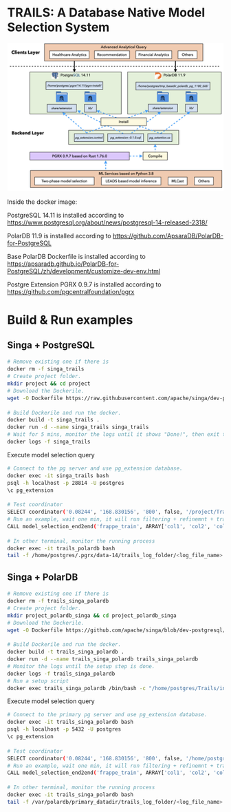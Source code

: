 <!--
    Licensed to the Apache Software Foundation (ASF) under one
    or more contributor license agreements.  See the NOTICE file
    distributed with < this work for additional information
    regarding copyright ownership.  The ASF licenses this file
    to you under the Apache License, Version 2.0 (the
    "License"); you may not use this file except in compliance
    with the License.  You may obtain a copy of the License at

      http://www.apache.org/licenses/LICENSE-2.0
    
    Unless required by applicable law or agreed to in writing,
    software distributed under the License is distributed on an
    "AS IS" BASIS, WITHOUT WARRANTIES OR CONDITIONS OF ANY
    KIND, either express or implied.  See the License for the
    specific language governing permissions and limitations
    under the License.
-->


# TRAILS: A Database Native Model Selection System

![image-20230702035806963](documents/ai_db.001.jpeg)

Inside the docker image:

PostgreSQL 14.11 is installed according to https://www.postgresql.org/about/news/postgresql-14-released-2318/

PolarDB 11.9 is installed according to https://github.com/ApsaraDB/PolarDB-for-PostgreSQL

Base PolarDB Dockerfile is installed according to https://apsaradb.github.io/PolarDB-for-PostgreSQL/zh/development/customize-dev-env.html

Postgre Extension PGRX 0.9.7 is installed according to https://github.com/pgcentralfoundation/pgrx


# Build & Run examples

## Singa + PostgreSQL

```bash
# Remove existing one if there is 
docker rm -f singa_trails
# Create project folder.
mkdir project && cd project
# Download the Dockerile.
wget -O Dockerfile https://raw.githubusercontent.com/apache/singa/dev-postgresql/examples/model_selection/Trails/singa.psql.Dockerfile

# Build Dockerile and run the docker.
docker build -t singa_trails .
docker run -d --name singa_trails singa_trails
# Wait for 5 mins, monitor the logs until it shows "Done!", then exit the monitor
docker logs -f singa_trails
```
Execute model selection query
```bash
# Connect to the pg server and use pg_extension database.
docker exec -it singa_trails bash
psql -h localhost -p 28814 -U postgres
\c pg_extension

# Test coordinator
SELECT coordinator('0.08244', '168.830156', '800', false, '/project/Trails/internal/ml/model_selection/config.ini');
# Run an example, wait one min, it will run filtering + refinemnt + training the selected model.
CALL model_selection_end2end('frappe_train', ARRAY['col1', 'col2', 'col3', 'col4','col5','col6','col7','col8','col9','col10', 'label'], '10', '/project/Trails/internal/ml/model_selection/config.ini');

# In other terminal, monitor the running process
docker exec -it trails_polardb bash
tail -f /home/postgres/.pgrx/data-14/trails_log_folder/<log_file_name>
```



## Singa + PolarDB

```bash
# Remove existing one if there is 
docker rm -f trails_singa_polardb
# Create project folder.
mkdir project_polardb_singa && cd project_polardb_singa
# Download the Dockerile.
wget -O Dockerfile https://github.com/apache/singa/blob/dev-postgresql/examples/model_selection/Trails/singa.polarDB.Dockerfile

# Build Dockerile and run the docker.
docker build -t trails_singa_polardb .
docker run -d --name trails_singa_polardb trails_singa_polardb
# Monitor the logs until the setup step is done.
docker logs -f trails_singa_polardb
# Run a setup script
docker exec trails_singa_polardb /bin/bash -c "/home/postgres/Trails/init_polardb.sh"
```
Execute model selection query
```bash
# Connect to the primary pg server and use pg_extension database.
docker exec -it trails_singa_polardb bash
psql -h localhost -p 5432 -U postgres 
\c pg_extension

# Test coordinator
SELECT coordinator('0.08244', '168.830156', '800', false, '/home/postgres/Trails/internal/ml/model_selection/config.ini');
# Run an example, wait one min, it will run filtering + refinemnt + training the selected model.
CALL model_selection_end2end('frappe_train', ARRAY['col1', 'col2', 'col3', 'col4','col5','col6','col7','col8','col9','col10', 'label'], '10', '/home/postgres/Trails/internal/ml/model_selection/config.ini');

# In other terminal, monitor the running process
docker exec -it trails_singa_polardb bash
tail -f /var/polardb/primary_datadir/trails_log_folder/<log_file_name>
```
